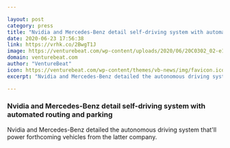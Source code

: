 ```yaml
---

layout: post
category: press
title: "Nvidia and Mercedes-Benz detail self-driving system with automated routing and parking"
date: 2020-06-23 17:56:38
link: https://vrhk.co/2BwgT1J
image: https://venturebeat.com/wp-content/uploads/2020/06/20C0302_02-e1592925639176.jpg?w=1200&strip=all
domain: venturebeat.com
author: "VentureBeat"
icon: https://venturebeat.com/wp-content/themes/vb-news/img/favicon.ico
excerpt: "Nvidia and Mercedes-Benz detailed the autonomous driving system that'll power forthcoming vehicles from the latter company."

---
```


### Nvidia and Mercedes-Benz detail self-driving system with automated routing and parking

Nvidia and Mercedes-Benz detailed the autonomous driving system that'll power forthcoming vehicles from the latter company.